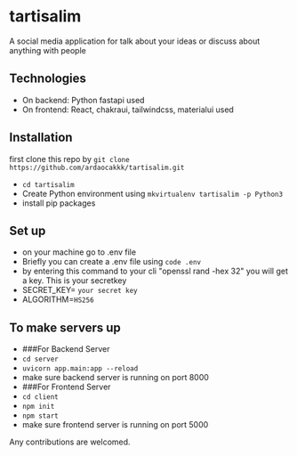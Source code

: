 # tartisalim
A social media application for talk about your ideas or discuss about anything with people



## Technologies
- On backend: Python fastapi used
- On frontend: React, chakraui, tailwindcss, materialui used



## Installation
first clone this repo by ```git clone https://github.com/ardaocakkk/tartisalim.git```
- ```cd tartisalim```
- Create Python environment using ```mkvirtualenv tartisalim -p Python3```
- install pip packages

##  Set up
- on your machine go to .env file
- Briefly you can create a .env file using ```code .env```
- by entering this command to your cli "openssl rand -hex 32" you will get a key. This is your secretkey
- SECRET_KEY= ```your secret key```
- ALGORITHM=```HS256```

## To make servers up
- ###For Backend Server
- ```cd server ```
- ```uvicorn app.main:app --reload ```
- make sure backend server is running on port 8000
- ###For Frontend Server
- ```cd client ```
- ```npm init ```
- ```npm start ```
- make sure frontend server is running on port 5000
  
Any contributions are welcomed.
